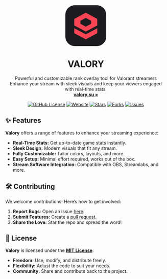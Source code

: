 <div align="center">
   <img align="center" width="128px" src="frontend/public/icons/icon-128x128.png" />
	<h1 align="center"><b>VALORY</b></h1>
	<p align="center">
		Powerful and customizable rank overlay tool for Valorant streamers
        <br>Enhance your stream with sleek visuals and keep your viewers engaged with real-time stats.
    <br />
    <a href="https://valory.su"><strong>valory.su »</strong></a>
    <br />

[![GitHub License](https://img.shields.io/github/license/haxgun/valory?color=green)](https://github.com/haxgun/valory/blob/main/LICENSE)
[![Website](https://img.shields.io/website?url=https://valory.su)](https://overlay.haxgun.ru/)
[![Stars](https://img.shields.io/github/stars/haxgun/Valory?style=flat&color=green)](https://github.com/haxgun/valory/stargazers)
[![Forks](https://img.shields.io/github/forks/haxgun/Valory?style=flat&color=green)](https://github.com/haxgun/Valory/forks)
[![Issues](https://img.shields.io/github/issues/haxgun/Valory?style=flat)](https://github.com/haxgun/Valory/issues)
  </p>
</div>


## ✨ Features

**Valory** offers a range of features to enhance your streaming experience:

* **Real-Time Stats:** Get up-to-date game stats instantly.
* **Sleek Design:** Modern visuals that fit any stream.
* **Fully Customizable:** Tailor colors, layouts, and more.
* **Easy Setup:** Minimal effort required, works out of the box.
* **Stream Software Integration:** Compatible with OBS, Streamlabs, and more.

## 🛠 Contributing

We welcome contributions! Here’s how to get involved:

1. **Report Bugs**: Open an issue [here](https://github.com/haxgun/valory/issues).
2. **Submit Features:** Create a [pull request](https://github.com/haxgun/valory/pulls).
3. **Share the Love:** Star the repo and spread the word!

## 📜 License

**Valory** is licensed under the **[MIT License](https://github.com/haxgun/valory/blob/main/LICENSE)**:

* **Freedom:** Use, modify, and distribute freely.
* **Flexibility:** Adjust the code to suit your needs.
* **Community:** Share and contribute back to the project.
